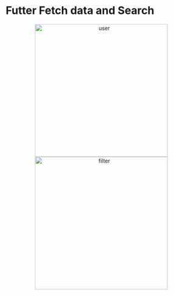 <h1>Futter Fetch data and Search
</h1>
<p align="center">
  <img src="https://github.com/ton4023/flutter_fetch_data/blob/main/screen/image1.png" width="350" title="user">
  <img src="https://github.com/ton4023/flutter_fetch_data/blob/main/screen/image2.png" width="350" alt="filter">
</p>

